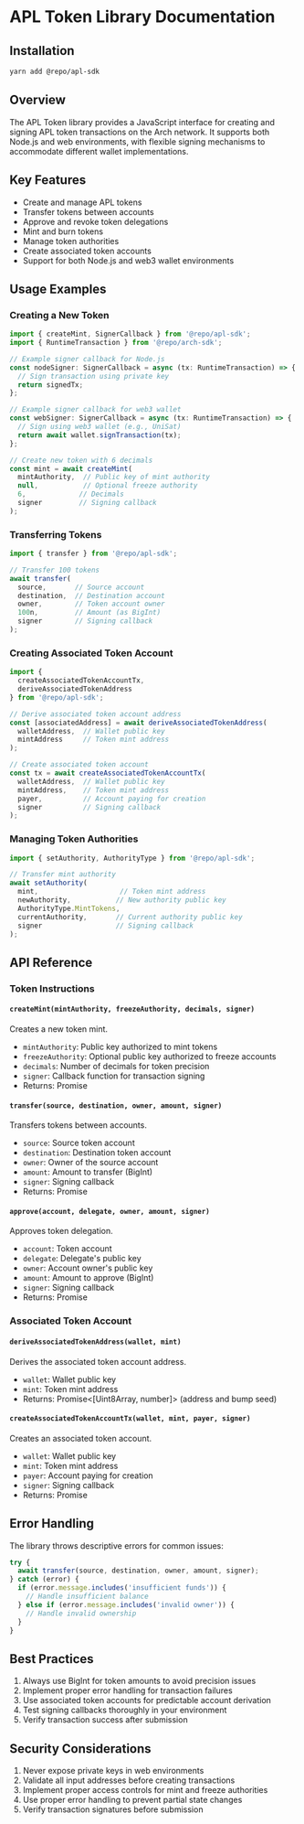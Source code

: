 # APL Token Library Documentation

## Installation

```bash
yarn add @repo/apl-sdk
```

## Overview

The APL Token library provides a JavaScript interface for creating and signing APL token transactions on the Arch network. It supports both Node.js and web environments, with flexible signing mechanisms to accommodate different wallet implementations.

## Key Features

- Create and manage APL tokens
- Transfer tokens between accounts
- Approve and revoke token delegations
- Mint and burn tokens
- Manage token authorities
- Create associated token accounts
- Support for both Node.js and web3 wallet environments

## Usage Examples

### Creating a New Token

```typescript
import { createMint, SignerCallback } from '@repo/apl-sdk';
import { RuntimeTransaction } from '@repo/arch-sdk';

// Example signer callback for Node.js
const nodeSigner: SignerCallback = async (tx: RuntimeTransaction) => {
  // Sign transaction using private key
  return signedTx;
};

// Example signer callback for web3 wallet
const webSigner: SignerCallback = async (tx: RuntimeTransaction) => {
  // Sign using web3 wallet (e.g., UniSat)
  return await wallet.signTransaction(tx);
};

// Create new token with 6 decimals
const mint = await createMint(
  mintAuthority,  // Public key of mint authority
  null,           // Optional freeze authority
  6,             // Decimals
  signer         // Signing callback
);
```

### Transferring Tokens

```typescript
import { transfer } from '@repo/apl-sdk';

// Transfer 100 tokens
await transfer(
  source,       // Source account
  destination,  // Destination account
  owner,        // Token account owner
  100n,         // Amount (as BigInt)
  signer        // Signing callback
);
```

### Creating Associated Token Account

```typescript
import { 
  createAssociatedTokenAccountTx,
  deriveAssociatedTokenAddress 
} from '@repo/apl-sdk';

// Derive associated token account address
const [associatedAddress] = await deriveAssociatedTokenAddress(
  walletAddress,  // Wallet public key
  mintAddress     // Token mint address
);

// Create associated token account
const tx = await createAssociatedTokenAccountTx(
  walletAddress,  // Wallet public key
  mintAddress,    // Token mint address
  payer,          // Account paying for creation
  signer          // Signing callback
);
```

### Managing Token Authorities

```typescript
import { setAuthority, AuthorityType } from '@repo/apl-sdk';

// Transfer mint authority
await setAuthority(
  mint,                    // Token mint address
  newAuthority,           // New authority public key
  AuthorityType.MintTokens,
  currentAuthority,       // Current authority public key
  signer                  // Signing callback
);
```

## API Reference

### Token Instructions

#### `createMint(mintAuthority, freezeAuthority, decimals, signer)`
Creates a new token mint.

- `mintAuthority`: Public key authorized to mint tokens
- `freezeAuthority`: Optional public key authorized to freeze accounts
- `decimals`: Number of decimals for token precision
- `signer`: Callback function for transaction signing
- Returns: Promise<RuntimeTransaction>

#### `transfer(source, destination, owner, amount, signer)`
Transfers tokens between accounts.

- `source`: Source token account
- `destination`: Destination token account
- `owner`: Owner of the source account
- `amount`: Amount to transfer (BigInt)
- `signer`: Signing callback
- Returns: Promise<RuntimeTransaction>

#### `approve(account, delegate, owner, amount, signer)`
Approves token delegation.

- `account`: Token account
- `delegate`: Delegate's public key
- `owner`: Account owner's public key
- `amount`: Amount to approve (BigInt)
- `signer`: Signing callback
- Returns: Promise<RuntimeTransaction>

### Associated Token Account

#### `deriveAssociatedTokenAddress(wallet, mint)`
Derives the associated token account address.

- `wallet`: Wallet public key
- `mint`: Token mint address
- Returns: Promise<[Uint8Array, number]> (address and bump seed)

#### `createAssociatedTokenAccountTx(wallet, mint, payer, signer)`
Creates an associated token account.

- `wallet`: Wallet public key
- `mint`: Token mint address
- `payer`: Account paying for creation
- `signer`: Signing callback
- Returns: Promise<RuntimeTransaction>

## Error Handling

The library throws descriptive errors for common issues:

```typescript
try {
  await transfer(source, destination, owner, amount, signer);
} catch (error) {
  if (error.message.includes('insufficient funds')) {
    // Handle insufficient balance
  } else if (error.message.includes('invalid owner')) {
    // Handle invalid ownership
  }
}
```

## Best Practices

1. Always use BigInt for token amounts to avoid precision issues
2. Implement proper error handling for transaction failures
3. Use associated token accounts for predictable account derivation
4. Test signing callbacks thoroughly in your environment
5. Verify transaction success after submission

## Security Considerations

1. Never expose private keys in web environments
2. Validate all input addresses before creating transactions
3. Implement proper access controls for mint and freeze authorities
4. Use proper error handling to prevent partial state changes
5. Verify transaction signatures before submission
